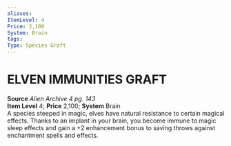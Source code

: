 ```yaml
---
aliases: 
ItemLevel: 4
Price: 2,100
System: Brain
tags: 
Type: Species Graft
---
```

# ELVEN IMMUNITIES GRAFT
**Source** _Alien Archive 4 pg. 143_  
**Item Level** 4; **Price** 2,100; **System** Brain  
A species steeped in magic, elves have natural resistance to certain magical effects. Thanks to an implant in your brain, you become immune to magic sleep effects and gain a +2 enhancement bonus to saving throws against enchantment spells and effects.